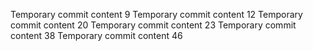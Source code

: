 Temporary commit content 9
Temporary commit content 12
Temporary commit content 20
Temporary commit content 23
Temporary commit content 38
Temporary commit content 46
